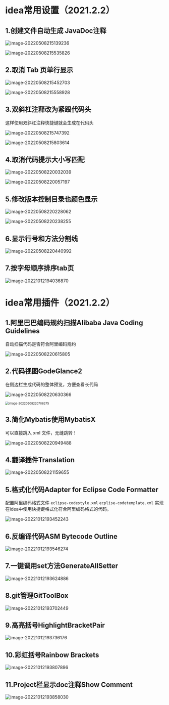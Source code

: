# idea常用设置（2021.2.2）

## 1.创建文件自动生成 JavaDoc注释

![image-20220508215139236](https://gitee.com/walls1717/images/raw/master/202210121929884.png)

![image-20220508215535826](https://gitee.com/walls1717/images/raw/master/202210121929885.png)



## 2.取消 Tab 页单行显示

![image-20220508215452703](https://gitee.com/walls1717/images/raw/master/202210121929886.png)

![image-20220508215558928](https://gitee.com/walls1717/images/raw/master/202210121929887.png)



## 3.双斜杠注释改为紧跟代码头

这样使用双斜杠注释快捷键就会生成在代码头

![image-20220508215747392](https://gitee.com/walls1717/images/raw/master/202210121929888.png)

![image-20220508215803614](https://gitee.com/walls1717/images/raw/master/202210121929889.png)



## 4.取消代码提示大小写匹配

![image-20220508220032039](https://gitee.com/walls1717/images/raw/master/202210121929890.png)

![image-20220508220057197](https://gitee.com/walls1717/images/raw/master/202210121929891.png)



## 5.修改版本控制目录也颜色显示

![image-20220508220228062](https://gitee.com/walls1717/images/raw/master/202210121929892.png)

![image-20220508220238255](https://gitee.com/walls1717/images/raw/master/202210121929893.png)



## 6.显示行号和方法分割线

![image-20220508220440992](https://gitee.com/walls1717/images/raw/master/202210121929894.png)

## 7.按字母顺序排序tab页

![image-20221012194036870](https://gitee.com/walls1717/images/raw/master/202210121940182.png)



# idea常用插件（2021.2.2）

## 1.阿里巴巴编码规约扫描Alibaba Java Coding Guidelines

自动扫描代码是否符合阿里编码规约

![image-20220508220615805](https://gitee.com/walls1717/images/raw/master/202210121929895.png)



## 2.代码视图GodeGlance2

在侧边栏生成代码的整体预览，方便查看长代码

![image-20220508220630366](https://gitee.com/walls1717/images/raw/master/202210121929896.png)

<img src="https://gitee.com/walls1717/images/raw/master/202210121929897.png" alt="image-20220508220708275" style="zoom: 67%;" />



## 3.简化Mybatis使用MybatisX

可以直接跳入 xml 文件，无缝跳转！

![image-20220508220949488](https://gitee.com/walls1717/images/raw/master/202210121929899.png)



## 4.翻译插件Translation

![image-20220508221159655](https://gitee.com/walls1717/images/raw/master/202210121929900.png)

## 5.格式化代码Adapter for Eclipse Code Formatter

配置阿里编码格式文件 `eclipse-codestyle.xml` `ecplise-codetemplate.xml` 实现在idea中使用快捷键格式化符合阿里编码格式的代码。

![image-20221012193452243](https://gitee.com/walls1717/images/raw/master/202210121934773.png)

## 6.反编译代码ASM Bytecode Outline

![image-20221012193546274](https://gitee.com/walls1717/images/raw/master/202210121935040.png)

## 7.一键调用set方法GenerateAllSetter

![image-20221012193624886](https://gitee.com/walls1717/images/raw/master/202210121936782.png)

## 8.git管理GitToolBox

![image-20221012193702449](https://gitee.com/walls1717/images/raw/master/202210121937940.png)

## 9.高亮括号HighlightBracketPair

![image-20221012193736176](https://gitee.com/walls1717/images/raw/master/202210121937036.png)

## 10.彩虹括号Rainbow Brackets

![image-20221012193807896](https://gitee.com/walls1717/images/raw/master/202210121941995.png)

## 11.Project栏显示doc注释Show Comment

![image-20221012193858030](https://gitee.com/walls1717/images/raw/master/202210121938557.png)